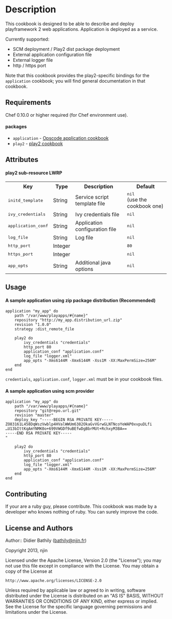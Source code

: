 Description
==========================
This cookbook is designed to be able to describe and deploy playframework 2 web applications. Application is deployed as a service.

Currently supported:

* SCM deployment / Play2 dist package deployment
* External application configuration file
* External logger file
* http / https port

Note that this cookbook provides the play2-specific bindings for the `application` cookbook; you will find general documentation in that cookbook.

Requirements
------------
Chef 0.10.0 or higher required (for Chef environment use).

#### packages
- `application` - [Opscode application cookbook](https://github.com/opscode-cookbooks/application)
- `play2` - [play2 cookbook](https://github.com/njin-fr/play2-cookbook)

Attributes
----------

#### play2 sub-resource LWRP

<table>
  <tr>
    <th>Key</th>
    <th>Type</th>
    <th>Description</th>
    <th>Default</th>
  </tr>
  <tr>
    <td><tt>initd_template</tt></td>
    <td>String</td>
    <td>Service script template file</td>
    <td><tt>nil</tt><br/>(use the cookbook one)</td>
  </tr>
  <tr>
    <td><tt>ivy_credentials</tt></td>
    <td>String</td>
    <td>Ivy credentials file</td>
    <td><tt>nil</tt></td>
  </tr>
  <tr>
    <td><tt>application_conf</tt></td>
    <td>String</td>
    <td>Application configuration file</td>
    <td><tt>nil</tt></td>
  </tr>
  <tr>
    <td><tt>log_file</tt></td>
    <td>String</td>
    <td>Log file</td>
    <td><tt>nil</tt></td>
  </tr>
  <tr>
    <td><tt>http_port</tt></td>
    <td>Integer</td>
    <td></td>
    <td><tt>80</tt></td>
  </tr>
  <tr>
    <td><tt>https_port</tt></td>
    <td>Integer</td>
    <td></td>
    <td><tt>nil</tt></td>
  </tr>
  <tr>
    <td><tt>app_opts</tt></td>
    <td>String</td>
    <td>Additional java options</td>
    <td><tt>nil</tt></td>
  </tr>

</table>

Usage
-----
#### A sample application using zip package distribution (Recommended)

	application "my_app" do
		path "/var/www/playapps/#{name}"
		repository "http://my_app.distribution_url.zip"
		revision "1.0.0"
		strategy :dist_remote_file
	
		play2 do
			ivy_credentials "credentials"
			http_port 80
			application_conf "application.conf"
			log_file "logger.xml"
			app_opts "-Xms6144M -Xmx6144M -Xss1M -XX:MaxPermSize=256M"
		end
	end
	
`credentials`, `application.conf`, `logger.xml` must be in your cookbook files.

#### A sample application using scm provider

	application "my_app" do
		path "/var/www/playapps/#{name}"
		repository "git@repo.url.git"
		revision "master"
		deploy_key "-----BEGIN RSA PRIVATE KEY-----
	ZO83161L458DqWszVwblp4HValWWUm6382OkaGvVGrwGLNTNcoYeWAP0xvpuDLfi
	…U13bIttKqAmYNMK0o+699VWGDf9uBEfwDgBbrMUt+RchxyM3BA==
	-----END RSA PRIVATE KEY-----
	"
	
		play2 do
			ivy_credentials "credentials"
			http_port 80
			application_conf "application.conf"
			log_file "logger.xml"
			app_opts "-Xms6144M -Xmx6144M -Xss1M -XX:MaxPermSize=256M"
		end
	end

Contributing
------------
If your are a ruby guy, please contribute. This cookbook was made by a developer who knows nothing of ruby. You can surely improve the code.

License and Authors
-------------------
Author:: Didier Bathily (<bathily@njin.fr>)

Copyright 2013, njin

Licensed under the Apache License, Version 2.0 (the "License");
you may not use this file except in compliance with the License.
You may obtain a copy of the License at

    http://www.apache.org/licenses/LICENSE-2.0

Unless required by applicable law or agreed to in writing, software
distributed under the License is distributed on an "AS IS" BASIS,
WITHOUT WARRANTIES OR CONDITIONS OF ANY KIND, either express or implied.
See the License for the specific language governing permissions and
limitations under the License.